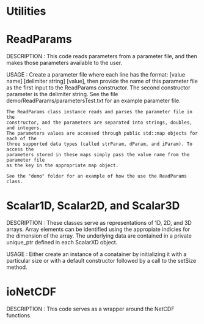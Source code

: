 # Utilities

# ReadParams
  DESCRIPTION :
    This code reads parameters from a parameter file, and then makes those parameters
    available to the user.
    
  USAGE :
    Create a parameter file where each line has the format:
    [value name] [delimiter string] [value],
    then provide the name of this parameter file as the first input to the ReadParams 
    constructor. The second constructor parameter is the delimiter string. See the 
    file demo/ReadParams/parametersTest.txt for an example parameter file.
    
    The ReadParams class instance reads and parses the parameter file in the 
    constructor, and the parameters are separated into strings, doubles, and integers.
    The parameters values are accessed through public std::map objects for each of the
    three supported data types (called strParam, dParam, and iParam). To access the
    parameters stored in these maps simply pass the value name from the parameter file
    as the key in the appropriate map object.
    
    See the "demo" folder for an example of how the use the ReadParams class.
    
# Scalar1D, Scalar2D, and Scalar3D
  DESCRIPTION :
    These classes serve as representations of 1D, 2D, and 3D arrays. Array elements can 
    be identified using the appropiate indicies for the dimension of the array. The
    underlying data are contained in a private unique_ptr defined in each ScalarXD 
    object. 
    
  USAGE :
    Either create an instance of a conatainer by initializing it with a particular size or 
    with a default constructor followed by a call to the setSize method. 
  
# ioNetCDF
  DESCRIPTION :
    This code serves as a wrapper around the NetCDF functions.
    
